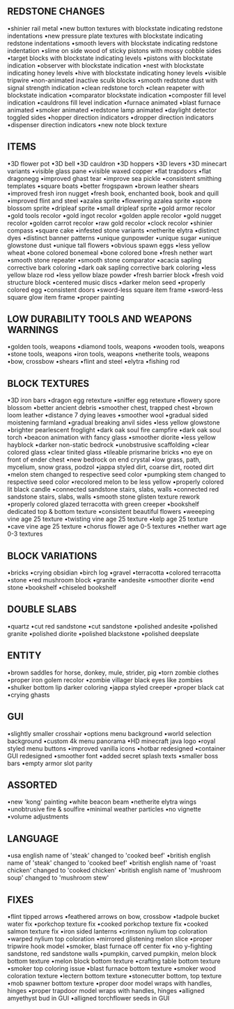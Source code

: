 ## REDSTONE CHANGES
•shinier rail metal
•new button textures with blockstate indicating redstone indentations
•new pressure plate textures with blockstate indicating redstone indentations
•smooth levers with blockstate indicating redstone indentation
•slime on side wood of sticky pistons with mossy cobble sides
•target blocks with blockstate indicating levels
•pistons with blockstate indication
•observer with blockstate indication
•nest with blockstate indicating honey levels
•hive with blockstate indicating honey levels
•visible tripwire
•non-animated inactive sculk blocks
•smooth redstone dust with signal strength indication
•clean redstone torch
•clean reapeter with blockstate indication
•comparator blockstate indication
•composter fill level indication
•cauldrons fill level indication
•furnace animated 
•blast furnace animated
•smoker animated
•redstone lamp animated
•daylight detector toggled sides 
•hopper direction indicators
•dropper direction indicators
•dispenser direction indicators
•new note block texture

## ITEMS
•3D flower pot
•3D bell
•3D cauldron
•3D hoppers
•3D levers
•3D minecart variants
•visible glass pane
•visible waxed copper
•flat trapdoors
•flat dragonegg
•improved ghast tear
•improve sea pickle
•consistent smithing templates
•square boats
•better frogspawn
•brown leather shears
•improved fresh iron nugget
•fresh book, enchanted book, book and quill
•improved flint and steel
•azalea sprite
•flowering azalea sprite
•spore blossom sprite
•dripleaf sprite
•small dripleaf sprite
•gold armor recolor
•gold tools recolor
•gold ingot recolor
•golden apple recolor
•gold nugget recolor
•golden carrot recolor
•raw gold recolor
•clock recolor
•shinier compass
•square cake
•infested stone variants
•netherite elytra
•distinct dyes
•distinct banner patterns
•unique gunpowder
•unique sugar
•unique glowstone dust
•unique tall flowers
•obvious spawn eggs
•less yellow wheat
•bone colored bonemeal
•bone colored bone
•fresh nether wart
•smooth stone repeater
•smooth stone comparator 
•acacia sapling corrective bark coloring
•dark oak sapling corrective bark coloring
•less yellow blaze rod
•less yellow blaze powder
•fresh barrier block
•fresh void structure block
•centered music discs
•darker melon seed
•properly colored egg
•consistent doors
•sword-less square item frame
•sword-less square glow item frame
•proper painting

## LOW DURABILITY TOOLS AND WEAPONS WARNINGS
•golden tools, weapons
•diamond tools, weapons
•wooden tools, weapons
•stone tools, weapons
•iron tools, weapons
•netherite tools, weapons
•bow, crossbow
•shears
•flint and steel
•elytra
•fishing rod

## BLOCK TEXTURES
•3D iron bars 
•dragon egg retexture
•sniffer egg retexture
•flowery spore blossom
•better ancient debris
•smoother chest, trapped chest
•brown loom leather
•distance 7 dying leaves
•smoother wool
•gradual sided moistening farmland
•gradual breaking anvil sides
•less yellow glowstone
•brighter pearlescent froglight 
•dark oak soul fire campfire
•dark oak soul torch
•beacon animation with fancy glass
•smoother diorite
•less yellow hayblock
•darker non-static bedrock
•unobstrusive scaffolding
•clear colored glass
•clear tinited glass
•tileable prismarine bricks
•no eye on front of ender chest
•new bedrock on end crystal
•low grass, path, mycelium, snow grass, podzol
•jappa styled dirt, coarse dirt, rooted dirt
•melon stem changed to respective seed color
•pumpking stem changed to respective seed color
•recolored melon to be less yellow
•properly colored lit black candle
•connected sandstone stairs, slabs, walls
•connected red sandstone stairs, slabs, walls
•smooth stone glisten texture rework
•properly colored glazed terracotta with green creeper
•bookshelf dedicated top & bottom texture
•consistent beautiful flowers
•weeeping vine age 25 texture
•twisting vine age 25 texture
•kelp age 25 texture
•cave vine age 25 texture
•chorus flower age 0-5 textures
•nether wart age 0-3 textures

## BLOCK VARIATIONS
•bricks
•crying obsidian
•birch log
•gravel
•terracotta
•colored terracotta
•stone
•red mushroom block
•granite
•andesite
•smoother diorite
•end stone
•bookshelf
•chiseled bookshelf

## DOUBLE SLABS
•quartz
•cut red sandstone
•cut sandstone
•polished andesite
•polished granite
•polished diorite
•polished blackstone
•polished deepslate

## ENTITY
•brown saddles for horse, donkey, mule, strider, pig
•torn zombie clothes
•proper iron golem recolor
•zombie villager black eyes like zombies
•shulker bottom lip darker coloring
•jappa styled creeper
•proper black cat
•crying ghasts

## GUI
•slightly smaller crosshair
•options menu background
•world selection background
•custom 4k menu panorama 
•HD minecraft java logo
•royal styled menu buttons
•improved vanilla icons
•hotbar redesigned
•container GUI redesigned 
•smoother font
•added secret splash texts
•smaller boss bars
•empty armor slot parity

## ASSORTED
•new 'kong' painting
•white beacon beam
•netherite elytra wings
•unobtrusive fire & soulfire
•minimal weather particles
•no vignette
•volume adjustments

## LANGUAGE
•usa english name of 'steak' changed to 'cooked beef'
•british english name of 'steak' changed to 'cooked beef'
•british english name of 'roast chicken' changed to 'cooked chicken'
•british english name of 'mushroom soup' changed to 'mushroom stew'

## FIXES
•flint tipped arrows
•feathered arrows on bow, crossbow
•tadpole bucket water fix
•porkchop texture fix
•cooked porkchop texture fix
•cooked salmon texture fix
•iron sided lanterns
•crimson nylium top coloration 
•warped nylium top coloration 
•mirrored glistening melon slice
•proper tripwire hook model
•smoker, blast furnace off center fix
•no y-fighting sandstone, red sandstone walls
•pumpkin, carved pumpkin, melon block bottom texture
•melon block bottom texture
•crafting table bottom texture
•smoker top coloring issue
•blast furnace bottom texture
•smoker wood coloration texture
•lectern bottom texture
•stonecutter bottom, top texture
•mob spawner bottom texture
•proper door model wraps with handles, hinges
•proper trapdoor model wraps with handles, hinges
•alligned amyethyst bud in GUI
•alligned torchflower seeds in GUI